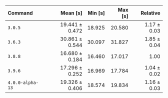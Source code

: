 | Command | Mean [s] | Min [s] | Max [s] | Relative |
|:---|---:|---:|---:|---:|
| `3.0.5` | 19.441 ± 0.472 | 18.925 | 20.580 | 1.17 ± 0.03 |
| `3.6.3` | 30.861 ± 0.544 | 30.097 | 31.827 | 1.85 ± 0.04 |
| `3.8.8` | 16.680 ± 0.184 | 16.460 | 17.017 | 1.00 |
| `3.9.6` | 17.296 ± 0.252 | 16.969 | 17.784 | 1.04 ± 0.02 |
| `4.0.0-alpha-13` | 19.326 ± 0.406 | 18.574 | 19.834 | 1.16 ± 0.03 |
